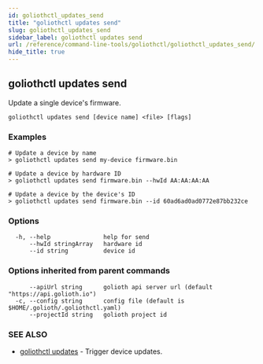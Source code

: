 ```yaml
---
id: goliothctl_updates_send
title: "goliothctl updates send"
slug: goliothctl_updates_send
sidebar_label: goliothctl updates send
url: /reference/command-line-tools/goliothctl/goliothctl_updates_send/
hide_title: true
---
```

## goliothctl updates send

Update a single device's firmware.

```
goliothctl updates send [device name] <file> [flags]
```

### Examples

```
# Update a device by name
> goliothctl updates send my-device firmware.bin

# Update a device by hardware ID
> goliothctl updates send firmware.bin --hwId AA:AA:AA:AA

# Update a device by the device's ID
> goliothctl updates send firmware.bin --id 60ad6ad0ad0772e87bb232ce
```

### Options

```
  -h, --help               help for send
      --hwId stringArray   hardware id
      --id string          device id
```

### Options inherited from parent commands

```
      --apiUrl string      golioth api server url (default "https://api.golioth.io")
  -c, --config string      config file (default is $HOME/.golioth/.goliothctl.yaml)
      --projectId string   golioth project id
```

### SEE ALSO

* [goliothctl updates](/reference/command-line-tools/goliothctl/goliothctl_updates)	 - Trigger device updates.

